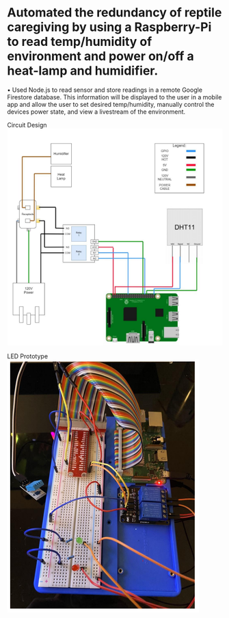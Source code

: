 # Automated the redundancy of reptile caregiving by using a Raspberry-Pi to read temp/humidity of environment and power on/off a heat-lamp and humidifier.
•	Used Node.js to read sensor and store readings in a remote Google Firestore database. This information will be displayed to the user in a mobile app and allow the user to set desired temp/humidity, manually control the devices power state, and view a livestream of the environment.

Circuit Design
![circuitDesign](circuitDesign.PNG)

LED Prototype
![ledPrototype](ledPrototype.PNG)
